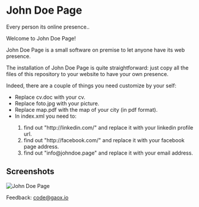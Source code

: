 # John Doe Page
Every person its online presence..

Welcome to John Doe Page!

John Doe Page is a small software on premise to let anyone have its web presence.   

The installation of John Doe Page is quite straightforward: just copy all the files of this repository to your website to have your own presence.    

Indeed, there are a couple of things you need customize by your self:   
<ul>
<li>Replace cv.doc with your cv.</li>
<li>Replace foto.jpg with your picture.</li>
<li>Replace map.pdf with the map of your city (in pdf format).</li>
<li>In index.xml you need to:</li>
<ol>   
<li>find out "http://linkedin.com/" and replace it with your linkedin profile url.</li>
<li>find out "http://facebook.com/" and replace it with your facebook page address.</li>
<li>find out "info@johndoe.page" and replace it with your email address.</li>
<ol>   
</ul>  
   
## Screenshots
	   
 ![John Doe Page](/res/screenshot1.png)  

Feedback: <a href="code@gaox.io">code@gaox.io</a>  
